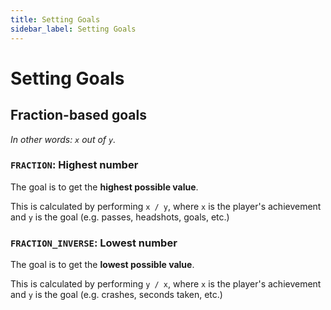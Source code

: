```yaml
---
title: Setting Goals
sidebar_label: Setting Goals
---
```


# Setting Goals

## Fraction-based goals

_In other words: `x` out of `y`._

### `FRACTION`: Highest number

The goal is to get the **highest possible value**.

This is calculated by performing `x / y`, where `x` is the player's achievement and `y` is the goal (e.g. passes, headshots, goals, etc.)


### `FRACTION_INVERSE`: Lowest number

The goal is to get the **lowest possible value**.

This is calculated by performing `y / x`, where `x` is the player's achievement and `y` is the goal (e.g. crashes, seconds taken, etc.)
